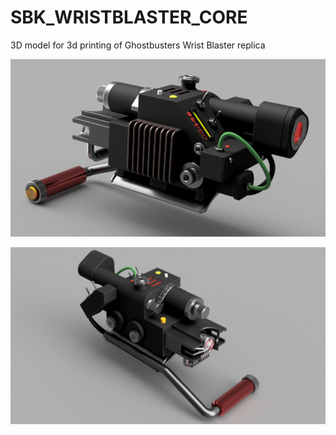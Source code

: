 # SBK_WRISTBLASTER_CORE
 3D model for 3d printing of Ghostbusters Wrist Blaster replica

   ![Alt Text](images/screenshot1.png)

   ![Alt Text](images/screenshot2.png)
